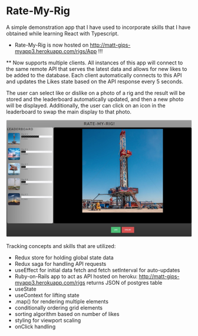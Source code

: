 # Rate-My-Rig
A simple demonstration app that I have used to incorporate skills that I have obtained while learning React with Typescript. 

* Rate-My-Rig is now hosted on http://matt-gips-myapp3.herokuapp.com/rigs/App !!!

** Now supports multiple clients. All instances of this app will connect to the same remote API that serves the latest data and allows for new likes to be added to the database. Each client automatically connects to this API and updates the Likes state based on the API response every 5 seconds. 

The user can select like or dislike on a photo of a rig and the result will be stored and the leaderboard automatically updated, and then a new photo will be displayed. Additionally, the user can click on an icon in the leaderboard to swap the main display to that photo.

![alt text](https://github.com/msg558/rate-my-rig2/blob/main/public/Photos/RMR.jpg?raw=true)

Tracking concepts and skills that are utilized:
* Redux store for holding global state data
* Redux saga for handling API requests
* useEffect for initial data fetch and fetch setInterval for auto-updates
* Ruby-on-Rails app to act as API hosted on heroku: http://matt-gips-myapp3.herokuapp.com/rigs returns JSON of postgres table
* useState
* useContext for lifting state
* .map() for rendering multiple elements
* conditionally ordering grid elements
* sorting algorithm based on number of likes
* styling for viewport scaling
* onClick handling
